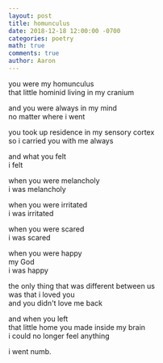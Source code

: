 ```yaml
---
layout: post
title: homunculus
date: 2018-12-18 12:00:00 -0700
categories: poetry 
math: true
comments: true
author: Aaron
---
```


you were my homunculus  
that little hominid living in my cranium  

and you were always in my mind  
no matter where i went  

you took up residence in my sensory cortex  
so i carried you with me always  

and what you felt  
i felt  

when you were melancholy  
i was melancholy  

when you were irritated  
i was irritated  

when you were scared  
i was scared  

when you were happy  
my God  
i was happy  

the only thing that was different between us  
was that i loved you  
and you didn't love me back  

and when you left  
that little home you made inside my brain  
i could no longer feel anything  

i went numb.